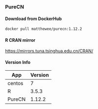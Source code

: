### PureCN  
#### Download from DockerHub 
```bash
docker pull matthewee/purecn:1.12.2
```
#### R CRAN mirror
https://mirrors.tuna.tsinghua.edu.cn/CRAN/
#### Version Info
| App | Version |
| --- | --- |
| centos | 7 |
| R | 3.5.3 |
| PureCN | 1.12.2 |
